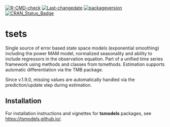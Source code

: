 
[![R-CMD-check](https://github.com/tsmodels/tsets/workflows/R-CMD-check/badge.svg)](https://github.com/tsmodels/tsets/actions)
[![Last-changedate](https://img.shields.io/badge/last%20change-2022--06--10-yellowgreen.svg)](/commits/master)
[![packageversion](https://img.shields.io/badge/Package%20version-0.3.0-orange.svg?style=flat-square)](commits/master)
[![CRAN_Status_Badge](https://www.r-pkg.org/badges/version/tsets)](https://cran.r-project.org/package=tsets)

# tsets

Single source of error based state space models (exponential smoothing)
including the power MAM model, normalized seasonality and ability to
include regressors in the observation equation. Part of a unified time
series framework using methods and classes from tsmethods. Estimation
supports automatic differentiation via the TMB package.

Since v.1.9.0, missing values are automatically handled via the
prediction/update step during estimation.

## Installation

For installation instructions and vignettes for **tsmodels** packages,
see <https://tsmodels.github.io/>.
